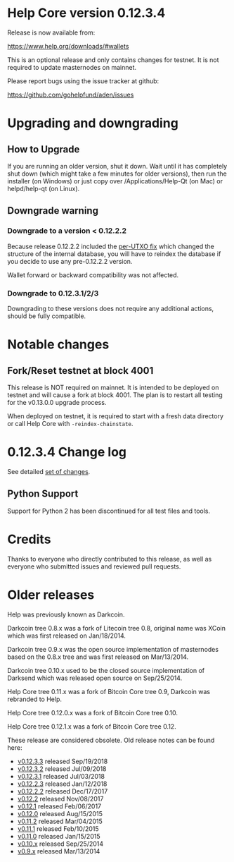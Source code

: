 Help Core version 0.12.3.4
==========================

Release is now available from:

  <https://www.help.org/downloads/#wallets>

This is an optional release and only contains changes for testnet. It is not required to update masternodes on mainnet.

Please report bugs using the issue tracker at github:

  <https://github.com/gohelpfund/aden/issues>


Upgrading and downgrading
=========================

How to Upgrade
--------------

If you are running an older version, shut it down. Wait until it has completely
shut down (which might take a few minutes for older versions), then run the
installer (on Windows) or just copy over /Applications/Help-Qt (on Mac) or
helpd/help-qt (on Linux).

Downgrade warning
-----------------

### Downgrade to a version < 0.12.2.2

Because release 0.12.2.2 included the [per-UTXO fix](release-notes/help/release-notes-0.12.2.2.md#per-utxo-fix)
which changed the structure of the internal database, you will have to reindex
the database if you decide to use any pre-0.12.2.2 version.

Wallet forward or backward compatibility was not affected.

### Downgrade to 0.12.3.1/2/3

Downgrading to these versions does not require any additional actions, should be
fully compatible.


Notable changes
===============

Fork/Reset testnet at block 4001
--------------------------------

This release is NOT required on mainnet. It is intended to be deployed on testnet and will cause a fork at block 4001.
The plan is to restart all testing for the v0.13.0.0 upgrade process.

When deployed on testnet, it is required to start with a fresh data directory or call Help Core with `-reindex-chainstate`.

0.12.3.4 Change log
===================

See detailed [set of changes](https://github.com/gohelpfund/aden/compare/v0.12.3.3...helppay:v0.12.3.4).

Python Support
--------------

Support for Python 2 has been discontinued for all test files and tools.

Credits
=======

Thanks to everyone who directly contributed to this release,
as well as everyone who submitted issues and reviewed pull requests.


Older releases
==============

Help was previously known as Darkcoin.

Darkcoin tree 0.8.x was a fork of Litecoin tree 0.8, original name was XCoin
which was first released on Jan/18/2014.

Darkcoin tree 0.9.x was the open source implementation of masternodes based on
the 0.8.x tree and was first released on Mar/13/2014.

Darkcoin tree 0.10.x used to be the closed source implementation of Darksend
which was released open source on Sep/25/2014.

Help Core tree 0.11.x was a fork of Bitcoin Core tree 0.9,
Darkcoin was rebranded to Help.

Help Core tree 0.12.0.x was a fork of Bitcoin Core tree 0.10.

Help Core tree 0.12.1.x was a fork of Bitcoin Core tree 0.12.

These release are considered obsolete. Old release notes can be found here:

- [v0.12.3.3](https://github.com/gohelpfund/aden/blob/master/doc/release-notes/help/release-notes-0.12.3.3.md) released Sep/19/2018
- [v0.12.3.2](https://github.com/gohelpfund/aden/blob/master/doc/release-notes/help/release-notes-0.12.3.2.md) released Jul/09/2018
- [v0.12.3.1](https://github.com/gohelpfund/aden/blob/master/doc/release-notes/help/release-notes-0.12.3.1.md) released Jul/03/2018
- [v0.12.2.3](https://github.com/gohelpfund/aden/blob/master/doc/release-notes/help/release-notes-0.12.2.3.md) released Jan/12/2018
- [v0.12.2.2](https://github.com/gohelpfund/aden/blob/master/doc/release-notes/help/release-notes-0.12.2.2.md) released Dec/17/2017
- [v0.12.2](https://github.com/gohelpfund/aden/blob/master/doc/release-notes/help/release-notes-0.12.2.md) released Nov/08/2017
- [v0.12.1](https://github.com/gohelpfund/aden/blob/master/doc/release-notes/help/release-notes-0.12.1.md) released Feb/06/2017
- [v0.12.0](https://github.com/gohelpfund/aden/blob/master/doc/release-notes/help/release-notes-0.12.0.md) released Aug/15/2015
- [v0.11.2](https://github.com/gohelpfund/aden/blob/master/doc/release-notes/help/release-notes-0.11.2.md) released Mar/04/2015
- [v0.11.1](https://github.com/gohelpfund/aden/blob/master/doc/release-notes/help/release-notes-0.11.1.md) released Feb/10/2015
- [v0.11.0](https://github.com/gohelpfund/aden/blob/master/doc/release-notes/help/release-notes-0.11.0.md) released Jan/15/2015
- [v0.10.x](https://github.com/gohelpfund/aden/blob/master/doc/release-notes/help/release-notes-0.10.0.md) released Sep/25/2014
- [v0.9.x](https://github.com/gohelpfund/aden/blob/master/doc/release-notes/help/release-notes-0.9.0.md) released Mar/13/2014

